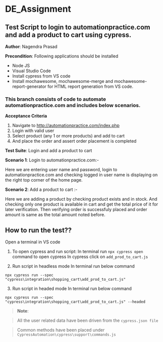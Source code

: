 # DE_Assignment
## Test Script to login to automationpractice.com and add a product to cart using cypress.

**Author**: Nagendra Prasad

**Precondition**: Following applications should be installed

- Node JS
- Visual Studio Code
- Install cypress from VS code
- Install mochawesome, mochawesome-merge and mochawesome-report-generator for HTML report generation from VS code.


### This branch consists of code to automate automationpractice.com and includes below scenarios.

**Acceptance Criteria**
1. Navigate to http://automationpractice.com/index.php
2. Login with valid user 
3. Select product (any 1 or more products) and add to cart
4. And place the order and assert order placement is completed 

**Test Suite**: Login and add a product to cart

**Scenario 1**: Login to automationpractice.com:-

Here we are entering user name and password, login to automationpractice.com and checking
logged in user name is displaying on the right top corner of the home page.
  
**Scenario 2**: Add a product to cart :-

Here we are adding a product by checking product exists and in stock. 
And checking only one product is available in cart and get the total price of it for later verification. 
Then verifying order is successfuly placed and order amount is same as the total amount noted before.
  
## How to run the test??
Open a terminal in VS code

1. To open cypress and run script:
In terminal run ``` npx cypress open ``` command to open cypress 
In cypress click on ``` add_prod_to_cart.js ```

2. Run script in headless mode
In terminal run below command

``` npx cypress run --spec "cypress\integration\shopping_cart\add_prod_to_cart.js" ```

3. Run script in headed mode
In terminal run below command

``` npx cypress run --spec "cypress\integration\shopping_cart\add_prod_to_cart.js" --headed ```




> **Note**:

> All the user related data have been driven from the ``` cypress.json file ```

> Common methods have been placed under ``` CypressAutomation\cypress\support\commands.js ```




  



